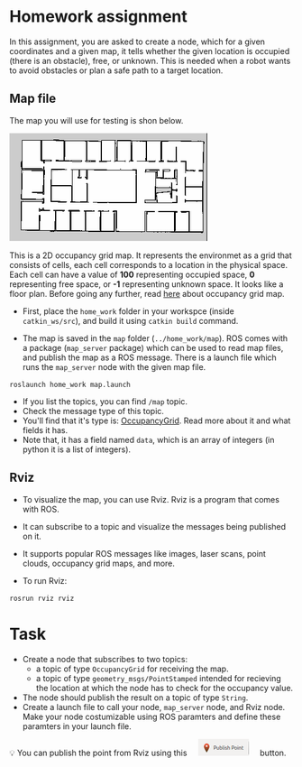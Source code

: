 # Homework assignment

In this assignment, you are asked to create a node, which for a given 
coordinates and a given map, it tells whether the given location is occupied (there is an obstacle), free, or unknown. This is needed when a robot wants to avoid obstacles or plan a safe path to a target location.

## Map file
The map you will use for testing is shon below.

![example](figures/map.png)

This is a 2D occupancy grid map. It represents the environmet as a grid that consists of cells, each cell corresponds to a location in the physical space. Each cell can have a value of **100** representing occupied space, **0** representing free space, or **-1** representing unknown space. It looks like a floor plan. Before going any further, read [here](occupancy_grid_maps.md) about occupancy grid map.

- First, place the ```home_work``` folder in your workspce (inside ```catkin_ws/src```), and build it using ```catkin build``` command.


- The map is saved in the ```map``` folder (```../home_work/map```). ROS comes with a package (```map_server``` package) which can be used to read map files, and publish the map as a ROS message. There is a launch file which runs the ```map_server``` node with the given map file.

```
roslaunch home_work map.launch
```

- If you list the topics, you can find ```/map``` topic.
- Check the message type of this topic. 
- You'll find that it's type is: [OccupancyGrid](http://docs.ros.org/kinetic/api/nav_msgs/html/msg/OccupancyGrid.html). Read more about it and what fields it has.
- Note that, it has a field named ```data```, which is an array of integers (in python it is a list of integers). 

## Rviz

- To visualize the map, you can use Rviz. Rviz is a program that comes with ROS.
- It can subscribe to a topic and visualize the messages being published on it.
- It supports popular ROS messages like images, laser scans, point clouds, occupancy grid maps, and more.

- To run Rviz:
```
rosrun rviz rviz
```

# Task

- Create a node that subscribes to two topics:
    - a topic of type ```OccupancyGrid``` for receiving the map.
    - a topic of type ```geometry_msgs/PointStamped``` intended for recieving the location at which the node has to check for the occupancy value.
- The node should publish the result on a topic of type ```String```.
- Create a launch file to call your node, ```map_server``` node, and Rviz node. Make your node costumizable using ROS paramters and define these paramters in your launch file.

:bulb: You can publish the point from Rviz using this &nbsp; &nbsp;  ![publish point](figures/publishPointRviz_button.png)  &nbsp; &nbsp;  button.